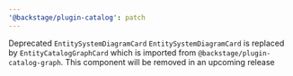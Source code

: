 ```yaml
---
'@backstage/plugin-catalog': patch
---
```


Deprecated `EntitySystemDiagramCard`
`EntitySystemDiagramCard` is replaced by `EntityCatalogGraphCard` which is imported from `@backstage/plugin-catalog-graph`. This component will be removed in an upcoming release
